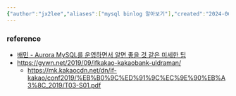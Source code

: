```yaml
---
{"author":"jx2lee","aliases":["mysql binlog 알아보기"],"created":"2024-06-30T00:39:32.000+09:00","last-updated":"2023-09-05 15:07","tags":["rdb","binlog"],"dg-publish":true,"permalink":"/data/rdb/__/rdb-mysql-binlog/","dgPassFrontmatter":true,"noteIcon":""}
---
```




### reference
- [배민 - Aurora MySQL를 운영하면서 알면 좋을 것 같은 미세한 팁](https://techblog.woowahan.com/2653/)
- https://gywn.net/2019/09/ifkakao-kakaobank-uldraman/
    - https://mk.kakaocdn.net/dn/if-kakao/conf2019/%EB%B0%9C%ED%91%9C%EC%9E%90%EB%A3%8C_2019/T03-S01.pdf